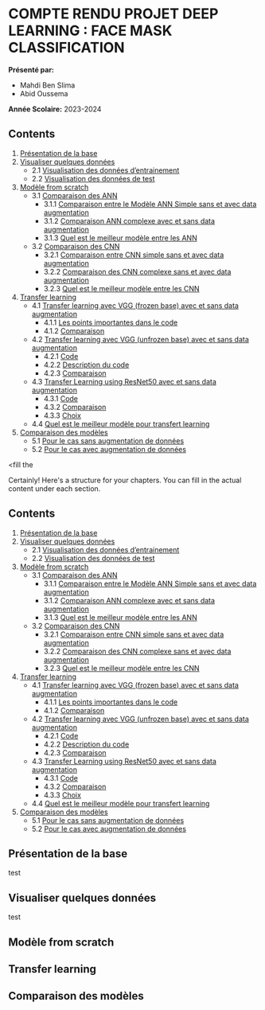 # COMPTE RENDU PROJET DEEP LEARNING : FACE MASK CLASSIFICATION

**Présenté par:**
- Mahdi Ben Slima
- Abid Oussema

**Année Scolaire:**
2023-2024

## Contents
1. [Présentation de la base](#i-présentation-de-la-base)
2. [Visualiser quelques données](#ii-visualiser-quelques-données)
   - 2.1 [Visualisation des données d’entrainement](#1-visualisation-des-données-dentrainement)
   - 2.2 [Visualisation des données de test](#2-visualisation-des-données-de-test)
3. [Modèle from scratch](#iii-modèle-frome-scratch)
   - 3.1 [Comparaison des ANN](#1-comparaison-des-ann)
     - 3.1.1 [Comparaison entre le Modèle ANN Simple sans et avec data augmentation](#a-comparaison-entre-le-modèle-ann-simple-sans-et-avec-data-augmentation)
     - 3.1.2 [Comparaison ANN complexe avec et sans data augmentation](#b-comparaison-ann-complexe-avec-et-sans-data-augmentation)
     - 3.1.3 [Quel est le meilleur modèle entre les ANN](#c-quel-est-le-meilleur-modèle-entre-les-ann)
   - 3.2 [Comparaison des CNN](#2-compraison-des-cnn)
     - 3.2.1 [Comparaison entre CNN simple sans et avec data augmentation](#a-comparaison-entre-cnn-simple-sans-et-avec-data-augmentation)
     - 3.2.2 [Comparaison des CNN complexe sans et avec data augmentation](#b-comparaison-des-cnn-complexe-sans-et-avec-data-augmentation)
     - 3.2.3 [Quel est le meilleur modèle entre les CNN](#c-quel-est-le-meilleur-modèle-entre-les-cnn)
4. [Transfer learning](#iv-transfer-learning)
   - 4.1 [Transfer learning avec VGG (frozen base) avec et sans data augmentation](#1-transfer-learning-avec-vgg-frozen-base-avec-et-sans-data-augmentation)
     - 4.1.1 [Les points importantes dans le code](#a-les-points-importantes-dans-le-code)
     - 4.1.2 [Comparaison](#b-comparaison)
   - 4.2 [Transfer learning avec VGG (unfrozen base) avec et sans data augmentation](#2-transfer-learning-avec-vgg-unfrozen-base-avec-et-sans-data-augmentation)
     - 4.2.1 [Code](#a-code)
     - 4.2.2 [Description du code](#b-description-du-code)
     - 4.2.3 [Comparaison](#c-comparaison)
   - 4.3 [Transfer Learning using ResNet50 avec et sans data augmentation](#3-transfer-learning-using-resnet50-avec-et-sans-data-augmentation)
     - 4.3.1 [Code](#a-code)
     - 4.3.2 [Comparaison](#b-comparaison)
     - 4.3.3 [Choix](#c-choix)
   - 4.4 [Quel est le meilleur modèle pour transfert learning](#4-quel-est-le-meilleur-modèle-pour-transfert-learning)
5. [Comparaison des modèles](#v-comparaison-des-modèles)
   - 5.1 [Pour le cas sans augmentation de données](#1-pour-le-cas-sans-augmentation-de-données)
   - 5.2 [Pour le cas avec augmentation de données](#2-pour-le-cas-avec-augmentation-de-données)

<fill the 

Certainly! Here's a structure for your chapters. You can fill in the actual content under each section.

## Contents
1. [Présentation de la base](#i-présentation-de-la-base)
2. [Visualiser quelques données](#ii-visualiser-quelques-données)
   - 2.1 [Visualisation des données d’entrainement](#1-visualisation-des-données-dentrainement)
   - 2.2 [Visualisation des données de test](#2-visualisation-des-données-de-test)
3. [Modèle from scratch](#iii-modèle-frome-scratch)
   - 3.1 [Comparaison des ANN](#1-comparaison-des-ann)
     - 3.1.1 [Comparaison entre le Modèle ANN Simple sans et avec data augmentation](#a-comparaison-entre-le-modèle-ann-simple-sans-et-avec-data-augmentation)
     - 3.1.2 [Comparaison ANN complexe avec et sans data augmentation](#b-comparaison-ann-complexe-avec-et-sans-data-augmentation)
     - 3.1.3 [Quel est le meilleur modèle entre les ANN](#c-quel-est-le-meilleur-modèle-entre-les-ann)
   - 3.2 [Comparaison des CNN](#2-compraison-des-cnn)
     - 3.2.1 [Comparaison entre CNN simple sans et avec data augmentation](#a-comparaison-entre-cnn-simple-sans-et-avec-data-augmentation)
     - 3.2.2 [Comparaison des CNN complexe sans et avec data augmentation](#b-comparaison-des-cnn-complexe-sans-et-avec-data-augmentation)
     - 3.2.3 [Quel est le meilleur modèle entre les CNN](#c-quel-est-le-meilleur-modèle-entre-les-cnn)
4. [Transfer learning](#iv-transfer-learning)
   - 4.1 [Transfer learning avec VGG (frozen base) avec et sans data augmentation](#1-transfer-learning-avec-vgg-frozen-base-avec-et-sans-data-augmentation)
     - 4.1.1 [Les points importantes dans le code](#a-les-points-importantes-dans-le-code)
     - 4.1.2 [Comparaison](#b-comparaison)
   - 4.2 [Transfer learning avec VGG (unfrozen base) avec et sans data augmentation](#2-transfer-learning-avec-vgg-unfrozen-base-avec-et-sans-data-augmentation)
     - 4.2.1 [Code](#a-code)
     - 4.2.2 [Description du code](#b-description-du-code)
     - 4.2.3 [Comparaison](#c-comparaison)
   - 4.3 [Transfer Learning using ResNet50 avec et sans data augmentation](#3-transfer-learning-using-resnet50-avec-et-sans-data-augmentation)
     - 4.3.1 [Code](#a-code)
     - 4.3.2 [Comparaison](#b-comparaison)
     - 4.3.3 [Choix](#c-choix)
   - 4.4 [Quel est le meilleur modèle pour transfert learning](#4-quel-est-le-meilleur-modèle-pour-transfert-learning)
5. [Comparaison des modèles](#v-comparaison-des-modèles)
   - 5.1 [Pour le cas sans augmentation de données](#1-pour-le-cas-sans-augmentation-de-données)
   - 5.2 [Pour le cas avec augmentation de données](#2-pour-le-cas-avec-augmentation-de-données)

## Présentation de la base
test
## Visualiser quelques données
test
## Modèle from scratch
## Transfer learning
## Comparaison des modèles